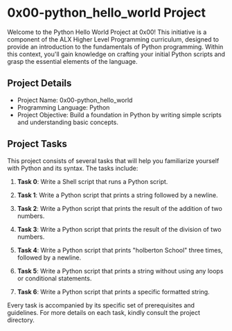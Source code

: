 # 0x00-python_hello_world Project


Welcome to the Python Hello World Project at 0x00! This initiative is a component of the ALX Higher Level Programming curriculum, designed to provide an introduction to the fundamentals of Python programming. Within this context, you'll gain knowledge on crafting your initial Python scripts and grasp the essential elements of the language.

## Project Details

- Project Name: 0x00-python_hello_world
- Programming Language: Python
- Project Objective: Build a foundation in Python by writing simple scripts and understanding basic concepts.

## Project Tasks

This project consists of several tasks that will help you familiarize yourself with Python and its syntax. The tasks include:

1. **Task 0**: Write a Shell script that runs a Python script.

2. **Task 1**: Write a Python script that prints a string followed by a newline.

3. **Task 2**: Write a Python script that prints the result of the addition of two numbers.

4. **Task 3**: Write a Python script that prints the result of the division of two numbers.

5. **Task 4**: Write a Python script that prints "holberton School" three times, followed by a newline.

6. **Task 5**: Write a Python script that prints a string without using any loops or conditional statements.

7. **Task 6**: Write a Python script that prints a specific formatted string.

Every task is accompanied by its specific set of prerequisites and guidelines. For more details on each task, kindly consult the project directory.

